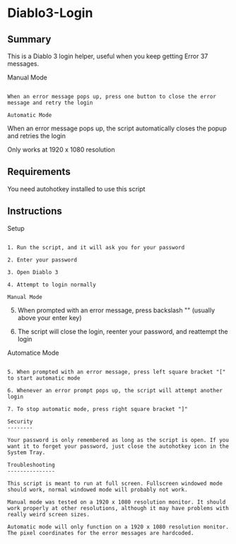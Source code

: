 Diablo3-Login
=============

Summary
-------

This is a Diablo 3 login helper, useful when you keep getting Error 37 messages.

Manual Mode
~~~~~~~~~~~

When an error message pops up, press one button to close the error message and retry the login

Automatic Mode
~~~~~~~~~~~~~~

When an error message pops up, the script automatically closes the popup and retries the login

Only works at 1920 x 1080 resolution

Requirements
------------

You need autohotkey installed to use this script

Instructions
------------

Setup
~~~~~

1. Run the script, and it will ask you for your password

2. Enter your password

3. Open Diablo 3

4. Attempt to login normally

Manual Mode
~~~~~~~~~~~

5. When prompted with an error message, press backslash "\" (usually above your enter key)

6. The script will close the login, reenter your password, and reattempt the login

Automatice Mode
~~~~~~~~~~~~~~~

5. When prompted with an error message, press left square bracket "[" to start automatic mode

6. Whenever an error prompt pops up, the script will attempt another login

7. To stop automatic mode, press right square bracket "]"

Security
--------

Your password is only remembered as long as the script is open. If you want it to forget your password, just close the autohotkey icon in the System Tray.

Troubleshooting
---------------

This script is meant to run at full screen. Fullscreen windowed mode should work, normal windowed mode will probably not work.

Manual mode was tested on a 1920 x 1080 resolution monitor. It should work properly at other resolutions, although it may have problems with really weird screen sizes.

Automatic mode will only function on a 1920 x 1080 resolution monitor. The pixel coordinates for the error messages are hardcoded.